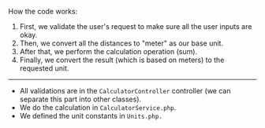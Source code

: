 How the code works:
1. First, we validate the user's request to make sure all the user inputs are okay.
2. Then, we convert all the distances to "meter" as our base unit.
3. After that, we perform the calculation operation (sum).
4. Finally, we convert the result (which is based on meters) to the requested unit.

------------------------------------
- All validations are in the `CalculatorController` controller (we can separate this part into other classes).
- We do the calculation in `CalculatorService.php`.
- We defined the unit constants in `Units.php.`
